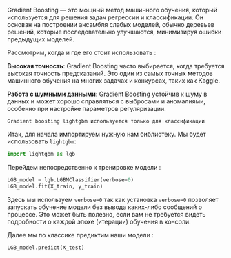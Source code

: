 Gradient Boosting — это мощный метод машинного обучения, который используется для решения задач регрессии и классификации. Он основан на построении ансамбля слабых моделей, обычно деревьев решений, которые последовательно улучшаются, минимизируя ошибки предыдущих моделей. 

Рассмотрим, когда и где его стоит использовать :

**Высокая точность**: Gradient Boosting часто выбирается, когда требуется высокая точность предсказаний. Это один из самых точных методов машинного обучения на многих задачах и конкурсах, таких как Kaggle.

**Работа с шумными данными**: Gradient Boosting устойчив к шуму в данных и может хорошо справляться с выбросами и аномалиями, особенно при настройке параметров регуляризации.

`Gradient boosting lightgbm используется только для классификации`

Итак, для начала импортируем нужную нам библиотеку. Мы будет использовать `lightgbm`:

```python 
import lightgbm as lgb
```

Перейдем непосредственно к тренировке модели : 

```python 
LGB_model = lgb.LGBMClassifier(verbose=0)
LGB_model.fit(X_train, y_train)
```

Здесь мы используем `verbose=0` так как установка `verbose=0` позволяет запускать обучение модели без вывода каких-либо сообщений о процессе. Это может быть полезно, если вам не требуется видеть подробности о каждой эпохе (итерации) обучения в консоли.

Далее мы по классике предиктим наши модели : 

```python 
LGB_model.predict(X_test)
```

